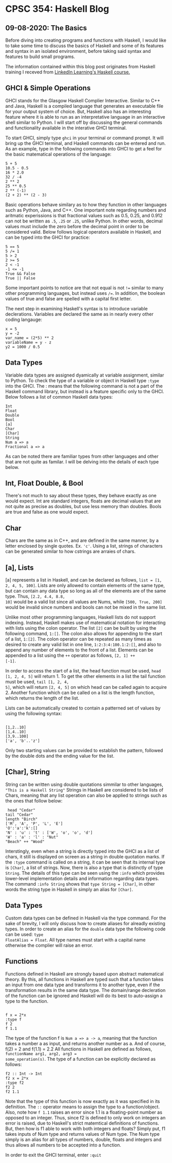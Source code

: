 # CPSC 354: Haskell Blog  

## 09-08-2020: The Basics 

Before diving into creating programs and functions with Haskell, I would like to take some time to discuss the basics of Haskell and some of its features and syntax in an isolated environment, before taking said syntax and features to build small programs.  


The information contained within this blog post originates from Haskell training I receved from <a href="https://www.linkedin.com/learning/learning-haskell-programming/the-course-overview?resume=false&u=2195556">LinkedIn Learning's Haskell course.</a>

## GHCI & Simple Operations

GHCI stands for the Glasgow Haskell Complier Interactive. Similar to C++ and Java, Haskell is a compiled language that generates an executable file for your output system of choice. But, Haskell also has an interesting feature where it is able to run as an interpretative language in an interactive shell similar to Python. I will start off by discussing the general commands and functionality available in the interative GHCI terminal.  

To start GHCI, simply type <code>ghci</code> in your terminal or command prompt. It will bring up the GHCI terminal, and Haskell commands can be entered and run. As an example, type in the following commands into GHCI to get a feel for the basic matematical operations of the language: 
<pre><code>5 + 5
10.5 - 0.5 
16 * 2.0
32 / -4
2 ** 2 
25 ** 0.5
2 ** (-1)
(2 + 2) ** (2 - 3)</code></pre>
Basic operations behave similary as to how they function in other languages such as Python, Java, and C++. One important note regarding numbers and aritmatic experissions is that fractional values such as 0.5, 0.25, and 0.912 can not be written as <code>.5</code>, <code>.25</code> or <code>.25</code>, unlike Python. In other words, decimal values must include the zero before the decimal point in order to be considered valid. Below follows logical operators available in Haskell, and can be typed into the GHCI for practice:  

<pre><code>5 == 5 
5 /= 1
5 > 2
2 >= 5
2 < -1 
-1 <= -1
True && False 
True || False 
</code></pre>  
  
 Some important points to notice are that not equal is not <code>!=</code> similar to many other programming languages, but instead uses <code>/=</code>. In addition, the boolean values of true and false are spelled with a capital first letter.  
  
 The next step in examining Haskell's syntax is to introduce variable declerations. Variables are declared the same as in nearly every other coding langauge: 
<pre><code>x = 5
y = -2 
var_name = (2*5) ** 2
variableName = y - z
y2 = 1000 / 0.5
</code></pre>  
 
 ## Data Types  
 
 Variable data types are assigned dyamically at variable assignment, similar to Python. To check the type of a variable or object in Haskell type <code>:type</code> into the GHCI. The : means that the following command is not a part of the Haskell command library, but instead is a feature specific only to the GHCI. Below follows a list of common Haskell data types: 
 <pre><code>Int
Float
Double
Bool
[a]
Char
[Char]
String
Num a => a
Fractional a => a
</pre></code>
 
 As can be noted there are familiar types from other languages and other that are not quite as familar. I will be delving into the details of each type below. 
 
 ## Int, Float Double, & Bool  
 There's not much to say about these types, they behave exactly as one would expect. Int are standard integers, floats are decimal values that are not quite as precise as doubles, but use less memory than doubles. Bools are true and false as one would expect.  
 
 ## Char
 Chars are the same as in C++, and are defined in the same manner, by a letter enclosed by single quotes. Ex. <code>'c'</code>. Using a list, strings of characters can be generated similar to how cstrings are arraies of chars.
 
 ## [a], Lists  
[a] represents a list in Haskell, and can be declared as follows, <code>list = [1, 2, 4, 5, 100]</code>. Lists are only allowed to contain elements of the same type, but can contain any data type so long as all of the elements are of the same type. Thus, <code>[2.2, 4.4, 8.8, 10]</code> would be a valid list since all values are Nums, while <code>[500, True, 200]</code> would be invalid since numbers and bools can not be mixed in the same list.  

Unlike most other programming languages, Haskell lists do not support indexing. Instead, Haskell makes use of matematical notation for interacting with lists using the colon operator. The list <code>[2]</code> can be built by using the following command, <code>1:[]</code>. The colon also allows for appending to the start of a list, <code>1:[2]</code>. The colon operator can be repeated as many times as desired to create any valid list in one line, <code>1:2:3:4:100.1:2:[]</code>, and also to append any number of elements to the front of a list. Elements can be appended to a list using the <code>++</code> operator as follows, <code>[2, 1] ++ [-1]</code>.

In order to access the start of a list, the head function must be used, <code>head [1, 2, 4, 5]</code> will return 1. To get the other elements in a list the tail function must be used, <code>tail [1, 2, 4, 5]</code>, which will return <code>[2, 4, 5]</code> on which head can be called again to acquire 2. Another function which can be called on a list is the length function, which returns the length of the list.

Lists can be automatically created to contain a patterned set of values by using the following syntax: 
<pre><code>
[1,2..10]
[1,4..10]
[3,9..100]
['a', 'b'..'z']
</code></pre>
Only two starting values can be provided to establish the pattern, followed by the double dots and the ending value for the list.

## [Char], String
String can be written using double quotations simmilar to other languages, <code>"This is a Haskell String"</code>
Strings in Haskell are considered to be lists of Chars, meaning that any list operation can also be applied to strings such as the ones that follow below: 
<pre><code> head "Cedar"
tail "Cedar"
length "Birch"
['M', 'A', 'P', 'L', 'E']
'O':'a':'k':[]
'N' : 'u' : 't' : ['W', 'o', 'o', 'd']
'W' : 'a' : 'l' : "Nut"
"Beach" ++ "Wood"
</pre></code>  
Interstingly, even when a string is directly typed into the GHCI as a list of chars, it still is displayed on screen as a string in double quotation marks. If the <code>:type</code> command is called on a string, it can be seen that its internal type is <code>[Char]</code>, a list of strings. Now, there is also a type that is distinctly of type <code>String</code>. The details of this type can be seen using the <code>:info</code> which provides lower-level implementation details and information regarding data types. The command <code>:info String</code> shows that <code>type String = [Char]</code>, in other words the string type in Haskell in simply an alias for <code>[Char]</code>. 

## Data Types

Custom data types can be defined in Haskell via the type command. For the sake of brevity, I will only discuss how to create aliases for alreadly existing types. In order to create an alias for the <code>double</code> data type the following code can be used: <code>type FloatAlias = Float</code>. All type names must start with a capital name otherwise the complier will raise an error.  

## Functions  

Functions defined in Haskell are strongly based upon abstract matematical theory. By this, all functions in Haskell are typed such that a function takes an input from one data type and transforms it to another type, even if the transformation results in the same data type. The domain/range decleration of the function can be ignored and Haskell will do its best to auto-assign a type to the function. 
<pre><code>
f x = 2*x
:type f 
f 2
f 1.1
</code></pre>
The type of the function f is <code>Num a => a -> a</code>, meaning that the function takes a number a as input, and returns another number as a.  And of course, f(2) = 2 and f(1.1) = 2.2 All functions in Haskell are defined as follows, <code>functionName arg1, arg2, arg3 = some_operation(s)</code>. The type of a function can be explicitly declared as follows: 
<pre><code>f2 :: Int -> Int
f2 x = 2*x
:type f2
f2 2
f2 1.1
</code></pre>
Note that the type of this function is now exactly as it was specified in its definition. The <code>::</code> operator means to assign the type to a function/object. Also, note how <code>f 1.1</code> raises an error since 1.1 is a floating-point number as opposed to an integer. Thus, since f2 is defined to only work on integers an error is raised, due to Haskell's strict matemtical definitions of functions. But, then how is f1 able to work with both integers and floats? Simply put, f1 takes inputs of Num type and returns values of Num type. The Num type simply is an alias for all types of numbers, double, floats and integers and thus allows all numbers to be accepted into a function.  

In order to exit the GHCI terminal, enter <code>:quit</code>
